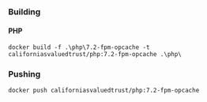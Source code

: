 ### Building

#### PHP
```
docker build -f .\php\7.2-fpm-opcache -t californiasvaluedtrust/php:7.2-fpm-opcache .\php\
```

### Pushing
```bash
docker push californiasvaluedtrust/php:7.2-fpm-opcache
```